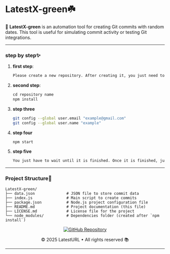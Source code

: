 # LatestX-green☘️

🚀 **LatestX-green** is an automation tool for creating Git commits with random dates. This tool is useful for simulating commit activity or testing Git integrations.

---

### step by step✨

1. **first step**:
   ```bash
   Please create a new repository. After creating it, you just need to move the tools to the new repository you created.
   ```

2. **second step**:
   ```javascript
   cd repository name
   npm install
   ```

3. **step three**
   ```bash
   git config --global user.email "example@gmail.com"
   git config --global user.name "example"
   ```

4. **step four**
   ```javascript
   npm start
   ```

5. **step five**
   ```bash
   You just have to wait until it is finished. Once it is finished, just enter your username and password.
   ```


---
### Project Structure📑

```
LatestX-green/
├── data.json              # JSON file to store commit data
├── index.js               # Main script to create commits
├── package.json           # Node.js project configuration file
├── README.md              # Project documentation (this file)
├── LICENSE.md             # License file for the project
└── node_modules/          # Dependencies folder (created after `npm install`)
```

<footer align="center">
<a href="https://github.com/latesturl" target="_blank" rel="noopener noreferrer">
<img src="https://img.shields.io/badge/GitHub-100000?style=for-the-badge&logo=github&logoColor=white" alt="GitHub Repository" />
</a>
<p>© 2025 LatestURL • All rights reserved 📚</p>
</footer>

---